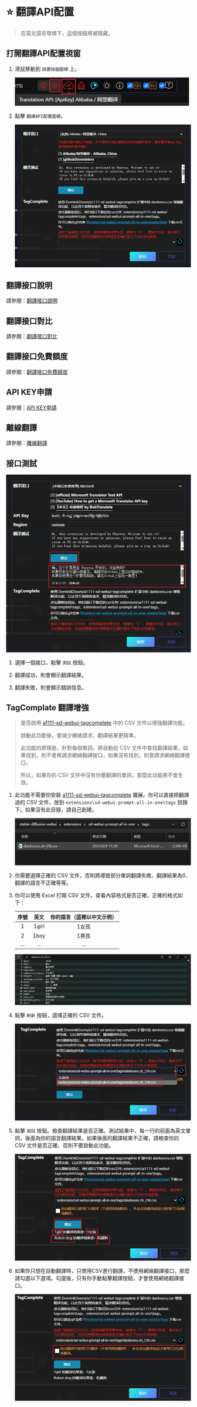 # :star: 翻譯API配置

> 在英文語言環境下，這個按鈕將被隱藏。

## 打開翻譯API配置視窗

1. 滑鼠移動到 `設置按鈕圖標` 上。

    ![](../assets/images/TranslationApiConfiguration/api_btn.png)

2. 點擊 `翻譯API配置圖標`。

    ![](../assets/images/TranslationApiConfiguration/api.png)

## 翻譯接口說明

請參閱：[翻譯接口說明](/zh-TW/TranslationAPIDescription.md)

## 翻譯接口對比

請參閱：[翻譯接口對比](/zh-TW/TranslationAPIDescription.md#翻譯接口對比)

## 翻譯接口免費額度

請參閱：[翻譯接口免費額度](/zh-TW/TranslationAPIDescription.md#所有翻譯接口)

## API KEY申請

請參閱：[API KEY申請](/zh-TW/TranslationAPIDescription.md#所有翻譯接口)

## 離線翻譯

請參閱：[離線翻譯](/zh-TW/OfflineTranslation.md)

## 接口測試

![](../assets/images/TranslationApiConfiguration/test.png)

1. 選擇一個接口，點擊 `測試` 按鈕。

2. 翻譯成功，則會顯示翻譯結果。

3. 翻譯失敗，則會顯示錯誤信息。

## TagComplate 翻譯增強

> 是否啟用 [a1111-sd-webui-tagcomplete](https://github.com/DominikDoom/a1111-sd-webui-tagcomplete) 中的 CSV 文件以增強翻譯功能。
>
> 啟動此功能後，會減少網絡請求，翻譯結果更精準。
>
> 此功能的原理是，針對每個單詞，將自動從 CSV 文件中查找翻譯結果，如果找到，則不會再請求網絡翻譯接口，如果沒有找到，則會請求網絡翻譯接口。
>
> 所以，如果你的 CSV 文件中沒有你要翻譯的單詞，那麼此功能將不會生效。

1. 此功能不需要你安裝 [a1111-sd-webui-tagcomplete](https://github.com/DominikDoom/a1111-sd-webui-tagcomplete) 擴展。你可以直接把翻譯過的 CSV 文件，放到 `extensions\sd-webui-prompt-all-in-one\tags` 目錄下。如果沒有此目錄，請自己創建。

    ![](../assets/images/TranslationApiConfiguration/tags_dir.png)

2. 你需要選擇正確的 CSV 文件，否則將導致部分單詞翻譯失敗、翻譯結果為0、翻譯的語言不正確等等。

3. 你可以使用 Excel 打開 CSV 文件，查看內容格式是否正確，正確的格式如下：

    | 序號 | 英文 | 你的語言（這裡以中文示例） |
    | :---: | :---: | :---: |
    | 1 | 1girl | 1女孩 |
    | 2 | 1boy | 1男孩 |
    | ... | ... | ... |

    ![](../assets/images/TranslationApiConfiguration/csv.png)

4. 點擊 `刷新` 按鈕，選擇正確的 CSV 文件。

    ![](../assets/images/TranslationApiConfiguration/select_csv.png)

5. 點擊 `測試` 按鈕。檢查翻譯結果是否正確。測試結果中，每一行的前面為英文單詞，後面為你的語言翻譯結果。如果後面的翻譯結果不正確，請檢查你的 CSV 文件是否正確，否則不要啟動此功能。

    ![](../assets/images/TranslationApiConfiguration/csv_test.png)

6. 如果你只想在自動翻譯時，只使用CSV進行翻譯，不使用網絡翻譯接口，那麼請勾選以下選項。勾選後，只有你手動點擊翻譯按鈕，才會使用網絡翻譯接口。

    ![](../assets/images/TranslationApiConfiguration/csv_only.png)